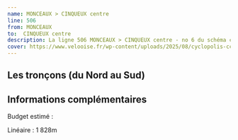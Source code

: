 ```yaml
---
name: MONCEAUX > CINQUEUX centre
line: 506
from: MONCEAUX 
to:  CINQUEUX centre 
description: La ligne 506 MONCEAUX > CINQUEUX centre - no 6 du schéma cyclable de la CCPOH  relie MONCEAUX  à CINQUEUX centre 
cover: https://www.velooise.fr/wp-content/uploads/2025/08/cyclopolis-ccpoh-6.jpg
---
```

## Les tronçons (du Nord au Sud)

## Informations complémentaires

Budget estimé : 

Linéaire : 1 828m


